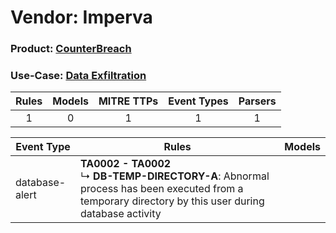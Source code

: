 Vendor: Imperva
===============
### Product: [CounterBreach](../ds_imperva_counterbreach.md)
### Use-Case: [Data Exfiltration](../../../../UseCases/uc_data_exfiltration.md)

| Rules | Models | MITRE TTPs | Event Types | Parsers |
|:-----:|:------:|:----------:|:-----------:|:-------:|
|   1   |   0    |     1      |      1      |    1    |

| Event Type     | Rules                                                                                                                                                        | Models |
| -------------- | ------------------------------------------------------------------------------------------------------------------------------------------------------------ | ------ |
| database-alert | <b>TA0002 - TA0002</b><br> ↳ <b>DB-TEMP-DIRECTORY-A</b>: Abnormal process has been executed from a temporary directory by this user during database activity |        |